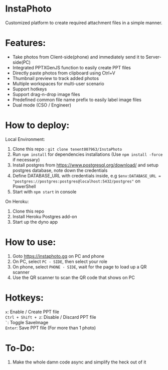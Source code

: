 # **InstaPhoto**
Customized platform to create required attachment files in a simple manner.


# Features:
- Take photos from Client-side(phone) and immediately send it to Server-side(PC)
- Integrated PPTXGenJS function to easily create PPT files
- Directly paste photos from clipboard using Ctrl+V
- Thumbnail preview to track added photos 
- Multiple workspaces for multi-user scenario
- Support hotkeys
- Support drag-n-drop image files
- Predefined common file name prefix to easily label image files
- Dual mode (CSO / Engineer)


# How to deploy:

Local Environment: 
 1. Clone this repo : `git clone tenent007963/InstaPhoto` 
 2. Run `npm install` for dependencies installations (Use `npm install -force` if necessary)
 3. Install postgres from https://www.postgresql.org/download/ and setup postgres database, note down the credentials
 4. Define DATABASE_URL with credentials inside, e.g `$env:DATABASE_URL = "postgres://postgres:postgres@localhost:5432/postgres"` on PowerShell
 5. Start with `npm start` in console

On Heroku: 
 1. Clone this repo
 2. Install Heroku Postgres add-on
 3. Start up the dyno app


# How to use:

1. Goto https://instaphoto.gq on PC and phone
2. On PC, select `PC - SIDE`, then select your role
3. On phone, select `PHONE - SIDE`, wait for the page to load up a QR scanner
4. Use the QR scanner to scan the QR code that shows on PC


# Hotkeys:

`x`: Enable / Create PPT file\
`Ctrl + Shift + z`: Disable / Discard PPT file\
`` ` ``: Toggle SaveImage\
`Enter`: Save PPT file (For more than 1 photo)


# To-Do:
 1. Make the whole damn code async and simplify the heck out of it